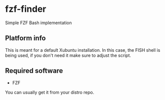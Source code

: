 # fzf-finder

Simple FZF Bash implementation

## Platform info

This is meant for a default Xubuntu installation.
In this case, the FISH shell is being used, if you don't need it make sure to adjust the script.

## Required software

- FZF 

You can usually get it from your distro repo.
